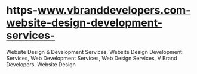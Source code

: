 # https-www.vbranddevelopers.com-website-design-development-services-
Website Design &amp; Development Services, Website Design Development Services, Web Development Services, Web Design Services, V Brand Developers, Website Design
